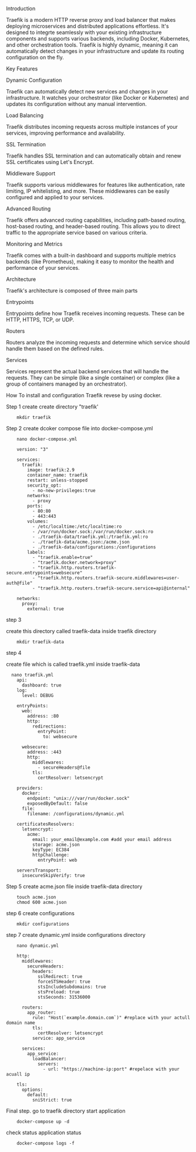 Introduction

Traefik is a modern HTTP reverse proxy and load balancer that makes deploying microservices and distributed applications effortless. It's designed to integrte seamlessly with your existing infrastructure components and supports various backends, including Docker, Kubernetes, and other orchestration tools. Traefik is highly dynamic, meaning it can automatically detect changes in your infrastructure and update its routing configuration on the fly.

Key Features
   
Dynamic Configuration

Traefik can automatically detect new services and changes in your infrastructure. It watches your orchestrator (like Docker or Kubernetes) and updates its configuration without any manual intervention.	
   
Load Balancing
   	
Traefik distributes incoming requests across multiple instances of your services, improving performance and availability.		
   
SSL Termination

Traefik handles SSL termination and can automatically obtain and renew SSL certificates using Let's Encrypt.
   
Middleware Support

Traefik supports various middlewares for features like authentication, rate limiting, IP whitelisting, and more. These middlewares can be easily configured and applied to your services.
   
Advanced Routing

Traefik offers advanced routing capabilities, including path-based routing, host-based routing, and header-based routing. This allows you to direct traffic to the appropriate service based on various criteria.
   
Monitoring and Metrics
   
Traefik comes with a built-in dashboard and supports multiple metrics backends (like Prometheus), making it easy to monitor the health and performance of your services.

Architecture

Traefik's architecture is composed of three main parts

Entrypoints

Entrypoints define how Traefik receives incoming requests. These can be HTTP, HTTPS, TCP, or UDP.

Routers

Routers analyze the incoming requests and determine which service should handle them based on the defined rules.

Services

Services represent the actual backend services that will handle the requests. They can be simple (like a single container) or complex (like a group of containers managed by an orchestrator).


How To install and configuration Traefik revese by using docker. 

Step 1 create create directory "traefik'

        mkdir traefik

Step 2 create dcoker compose file into docker-compose.yml

        nano docker-compose.yml

        version: "3"
        
        services:
          traefik:
            image: traefik:2.9
            container_name: traefik
            restart: unless-stopped
            security_opt:
              - no-new-privileges:true
            networks:
              - proxy
            ports:
              - 80:80
              - 443:443
            volumes:
              - /etc/localtime:/etc/localtime:ro
              - /var/run/docker.sock:/var/run/docker.sock:ro
              - ./traefik-data/traefik.yml:/traefik.yml:ro
              - ./traefik-data/acme.json:/acme.json
              - ./traefik-data/configurations:/configurations
            labels:
              - "traefik.enable=true"
              - "traefik.docker.network=proxy"
              - "traefik.http.routers.traefik-secure.entrypoints=websecure"
              - "traefik.http.routers.traefik-secure.middlewares=user-auth@file"
              - "traefik.http.routers.traefik-secure.service=api@internal"
        
        networks:
          proxy:
            external: true

step 3

create this directory called traefik-data inside traefik directory 

        mkdir traefik-data

step 4 

create file which is called traefik.yml inside traefik-data 

      nano traefik.yml
        api:
          dashboard: true
        log:
          level: DEBUG
        
        entryPoints:
          web:
            address: :80
            http:
              redirections:
                entryPoint:
                  to: websecure
        
          websecure:
            address: :443
            http:
              middlewares:
                - secureHeaders@file
              tls:
                certResolver: letsencrypt
        
        providers:
          docker:
            endpoint: "unix:///var/run/docker.sock"
            exposedByDefault: false
          file:
            filename: /configurations/dynamic.yml
        
        certificatesResolvers:
          letsencrypt:
            acme:
              email: your_email@example.com #add your email address
              storage: acme.json
              keyType: EC384
              httpChallenge:
                entryPoint: web
        
        serversTransport:
          insecureSkipVerify: true

Step 5 create acme.json file inside traefik-data directory

        touch acme.json
        chmod 600 acme.json 
        
step 6 create configurations

        mkdir configurations

step 7 create dynamic.yml inside configurations directory

        nano dynamic.yml

        http:
          middlewares:
            secureHeaders:
              headers:
                sslRedirect: true
                forceSTSHeader: true
                stsIncludeSubdomains: true
                stsPreload: true
                stsSeconds: 31536000
        
          routers:
            app_router:
              rule: "Host(`example.domain.com`)" #replace with your actull domain name
              tls:
                certResolver: letsencrypt
              service: app_service
        
          services:
            app_service:
              loadBalancer:
                servers:
                  - url: "https://machine-ip:port" #repelace with your acuall ip 
         
        tls:
          options:
            default:
              sniStrict: true
              
Final step. go to traefik directory start application 

        docker-compose up -d 
        
check status application  status
        
        docker-compose logs -f 
